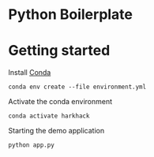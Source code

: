 # Python Boilerplate

# Getting started

Install [Conda](https://docs.conda.io/projects/conda/en/latest/user-guide/install/)

```
conda env create --file environment.yml
```

Activate the conda environment

```
conda activate harkhack
```

Starting the demo application
```
python app.py
```